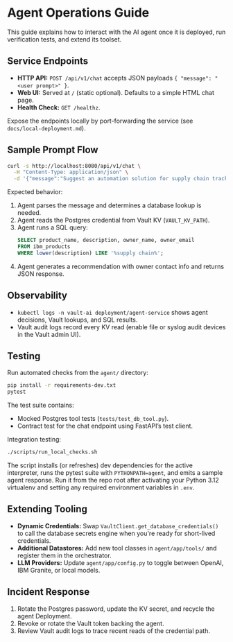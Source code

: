 # Agent Operations Guide

This guide explains how to interact with the AI agent once it is deployed, run verification tests, and extend its toolset.

## Service Endpoints

- **HTTP API:** `POST /api/v1/chat` accepts JSON payloads `{ "message": "<user prompt>" }`.
- **Web UI:** Served at `/` (static optional). Defaults to a simple HTML chat page.
- **Health Check:** `GET /healthz`.

Expose the endpoints locally by port-forwarding the service (see `docs/local-deployment.md`).

## Sample Prompt Flow

```bash
curl -s http://localhost:8080/api/v1/chat \
  -H "Content-Type: application/json" \
  -d '{"message":"Suggest an automation solution for supply chain tracking and who to contact."}'
```

Expected behavior:
1. Agent parses the message and determines a database lookup is needed.
2. Agent reads the Postgres credential from Vault KV (`VAULT_KV_PATH`).
3. Agent runs a SQL query:
   ```sql
   SELECT product_name, description, owner_name, owner_email
   FROM ibm_products
   WHERE lower(description) LIKE '%supply chain%';
   ```
4. Agent generates a recommendation with owner contact info and returns JSON response.

## Observability

- `kubectl logs -n vault-ai deployment/agent-service` shows agent decisions, Vault lookups, and SQL results.
- Vault audit logs record every KV read (enable file or syslog audit devices in the Vault admin UI).

## Testing

Run automated checks from the `agent/` directory:

```bash
pip install -r requirements-dev.txt
pytest
```

The test suite contains:
- Mocked Postgres tool tests (`tests/test_db_tool.py`).
- Contract test for the chat endpoint using FastAPI’s test client.

Integration testing:

```bash
./scripts/run_local_checks.sh
```

The script installs (or refreshes) dev dependencies for the active interpreter, runs the pytest suite with `PYTHONPATH=agent`, and emits a sample agent response. Run it from the repo root after activating your Python 3.12 virtualenv and setting any required environment variables in `.env`.

## Extending Tooling

- **Dynamic Credentials:** Swap `VaultClient.get_database_credentials()` to call the database secrets engine when you're ready for short-lived credentials.
- **Additional Datastores:** Add new tool classes in `agent/app/tools/` and register them in the orchestrator.
- **LLM Providers:** Update `agent/app/config.py` to toggle between OpenAI, IBM Granite, or local models.

## Incident Response

1. Rotate the Postgres password, update the KV secret, and recycle the agent Deployment.
2. Revoke or rotate the Vault token backing the agent.
3. Review Vault audit logs to trace recent reads of the credential path.
